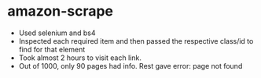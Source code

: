 # amazon-scrape


- Used selenium and bs4
- Inspected each required item and then passed the respective class/id to find for that element
- Took almost 2 hours to visit each link.
- Out of 1000, only 90 pages had info. Rest gave error: page not found
